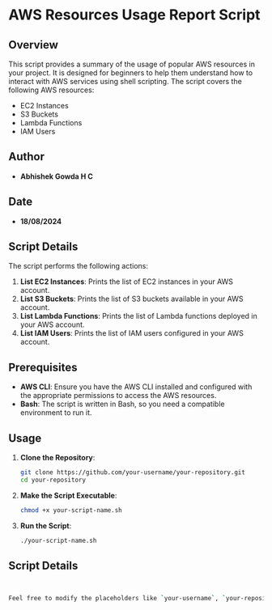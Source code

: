 # AWS Resources Usage Report Script

## Overview

This script provides a summary of the usage of popular AWS resources in your project. It is designed for beginners to help them understand how to interact with AWS services using shell scripting. The script covers the following AWS resources:

- EC2 Instances
- S3 Buckets
- Lambda Functions
- IAM Users

## Author

- **Abhishek Gowda H C**

## Date

- **18/08/2024**

## Script Details

The script performs the following actions:

1. **List EC2 Instances**: Prints the list of EC2 instances in your AWS account.
2. **List S3 Buckets**: Prints the list of S3 buckets available in your AWS account.
3. **List Lambda Functions**: Prints the list of Lambda functions deployed in your AWS account.
4. **List IAM Users**: Prints the list of IAM users configured in your AWS account.

## Prerequisites

- **AWS CLI**: Ensure you have the AWS CLI installed and configured with the appropriate permissions to access the AWS resources.
- **Bash**: The script is written in Bash, so you need a compatible environment to run it.

## Usage

1. **Clone the Repository**:

    ```bash
    git clone https://github.com/your-username/your-repository.git
    cd your-repository
    ```

2. **Make the Script Executable**:

    ```bash
    chmod +x your-script-name.sh
    ```

3. **Run the Script**:

    ```bash
    ./your-script-name.sh
    ```

## Script Details

```bash


Feel free to modify the placeholders like `your-username`, `your-repository`, and `your-script-name.sh` to fit your specific details.

